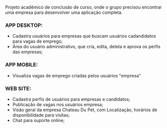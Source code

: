 Projeto acadêmico de conclusão de curso, onde o grupo precisou encontrar uma empresa para desenvolver uma aplicação completa.

### APP DESKTOP:

- Cadastra usuários para empresas que buscam usuários cadandidatos para vagas de emprego;
- Área do usuário administrativo, que cria, edita, deleta e aprova os perfis das empresas;

### APP MOBILE:

- Visualiza vagas de emprego criadas pelos usuários "empresa"

### WEB SITE:

- Cadastra perfis de usuários para empresas e candidatos;
- Publicação de vagas nos usuários empresa;
- Visão geral da empresa Chateau Du Pet, com Localização, horários de disponibilidade para visitas;
- Chat para suporte online;
